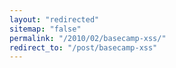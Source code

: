 ```yaml
---
layout: "redirected"
sitemap: "false"
permalink: "/2010/02/basecamp-xss/"
redirect_to: "/post/basecamp-xss"
---
```





